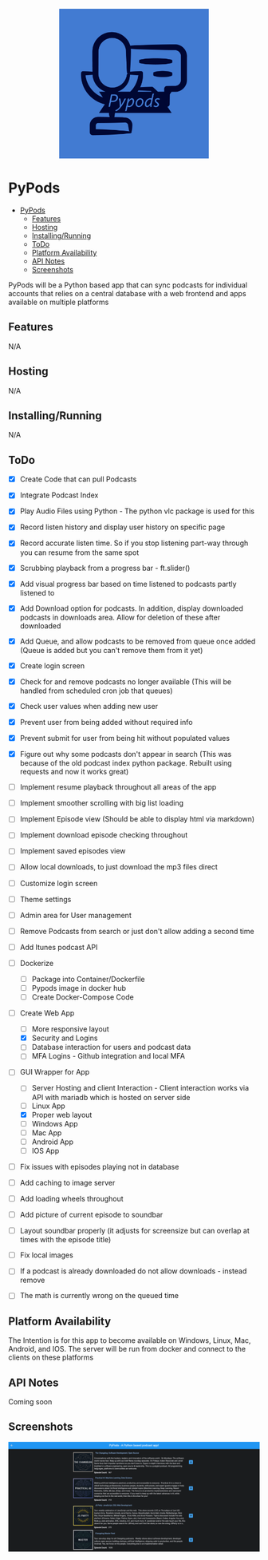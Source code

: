 <p align="center">
  <img width="300" height="300" src="./images/Pypods-logos_blue.jpeg">
</p>

# PyPods

- [PyPods](#PyPods)
  - [Features](#Features)
  - [Hosting](#Hosting)
  - [Installing/Running](#Installing/Running)
  - [ToDo](#ToDo)
  - [Platform Availability](#Platform-Availability)
  - [API Notes](#API-Notes)
  - [Screenshots](#Screenshots)
      
PyPods will be a Python based app that can sync podcasts for individual accounts that relies on a central database with a web frontend and apps available on multiple platforms

## Features
N/A

## Hosting
N/A

## Installing/Running
N/A

## ToDo

 - [x] Create Code that can pull Podcasts
 - [x] Integrate Podcast Index
 - [x] Play Audio Files using Python - The python vlc package is used for this
 - [x] Record listen history and display user history on specific page
 - [x] Record accurate listen time. So if you stop listening part-way through you can resume from the same spot
 - [x] Scrubbing playback from a progress bar - ft.slider()
 - [x] Add visual progress bar based on time listened to podcasts partly listened to
 - [x] Add Download option for podcasts. In addition, display downloaded podcasts in downloads area. Allow for deletion of these after downloaded
 - [x] Add Queue, and allow podcasts to be removed from queue once added (Queue is added but you can't remove them from it yet)
 - [x] Create login screen
 - [x] Check for and remove podcasts no longer available (This will be handled from scheduled cron job that queues)
 - [x] Check user values when adding new user
 - [x] Prevent user from being added without required info 
 - [x] Prevent submit for user from being hit without populated values
 - [x] Figure out why some podcasts don't appear in search (This was because of the old podcast index python package. Rebuilt using requests and now it works great)
 - [ ] Implement resume playback throughout all areas of the app
 - [ ] Implement smoother scrolling with big list loading
 - [ ] Implement Episode view (Should be able to display html via markdown)
 - [ ] Implement download episode checking throughout
 - [ ] Implement saved episodes view
 - [ ] Allow local downloads, to just download the mp3 files direct
 - [ ] Customize login screen
 - [ ] Theme settings
 - [ ] Admin area for User management
 - [ ] Remove Podcasts from search or just don't allow adding a second time
 - [ ] Add Itunes podcast API
 - [ ] Dockerize
     - [ ] Package into Container/Dockerfile
     - [ ] Pypods image in docker hub
     - [ ] Create Docker-Compose Code
 - [ ] Create Web App
     - [ ] More responsive layout 
     - [x] Security and Logins
     - [ ] Database interaction for users and podcast data
     - [ ] MFA Logins - Github integration and local MFA
 - [ ] GUI Wrapper for App
     - [ ] Server Hosting and client Interaction - Client interaction works via API with mariadb which is hosted on server side
     - [ ] Linux App
     - [x] Proper web layout
     - [ ] Windows App
     - [ ] Mac App
     - [ ] Android App
     - [ ] IOS App
  - [ ] Fix issues with episodes playing not in database
  - [ ] Add caching to image server
  - [ ] Add loading wheels throughout
  - [ ] Add picture of current episode to soundbar
  - [ ] Layout soundbar properly (it adjusts for screensize but can overlap at times with the episode title)
  - [ ] Fix local images
  - [ ] If a podcast is already downloaded do not allow downloads - instead remove
  - [ ] The math is currently wrong on the queued time


## Platform Availability

The Intention is for this app to become available on Windows, Linux, Mac, Android, and IOS. The server will be run from docker and connect to the clients on these platforms

## API Notes

Coming soon

## Screenshots

<p align="center">
  <img src="./images/podlist.png">
</p>